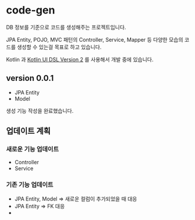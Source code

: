 # code-gen

DB 정보를 기준으로 코드를 생성해주는 프로젝트입니다.

JPA Entity, POJO, MVC 패턴의 Controller, Service, Mapper 등 다양한 모습의 코드를 생성할 수 있는걸 목표로 하고 있습니다.

Kotlin 과 [Kotlin UI DSL Version 2](https://plugins.jetbrains.com/docs/intellij/kotlin-ui-dsl-version-2.html) 를 사용해서 개발 중에 있습니다.

## version 0.0.1

- JPA Entity
- Model

생성 기능 작성을 완료했습니다.

## 업데이트 계획

### 새로운 기능 업데이트

- Controller
- Service

### 기존 기능 업데이트

- JPA Entity, Model => 새로운 컬럼이 추가되었을 때 대응
- JPA Entity => FK 대응
- 

